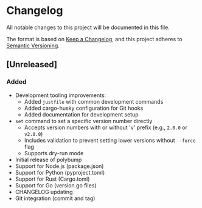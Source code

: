 # Changelog

All notable changes to this project will be documented in this file.

The format is based on [Keep a Changelog](https://keepachangelog.com/en/1.0.0/),
and this project adheres to [Semantic Versioning](https://semver.org/spec/v2.0.0.html).

## [Unreleased]

### Added
- Development tooling improvements:
  - Added `justfile` with common development commands
  - Added cargo-husky configuration for Git hooks
  - Added documentation for development setup
- `set` command to set a specific version number directly
  - Accepts version numbers with or without 'v' prefix (e.g., `2.0.0` or `v2.0.0`)
  - Includes validation to prevent setting lower versions without `--force` flag
  - Supports dry-run mode
- Initial release of polybump
- Support for Node.js (package.json)
- Support for Python (pyproject.toml)
- Support for Rust (Cargo.toml)
- Support for Go (version.go files)
- CHANGELOG updating
- Git integration (commit and tag)